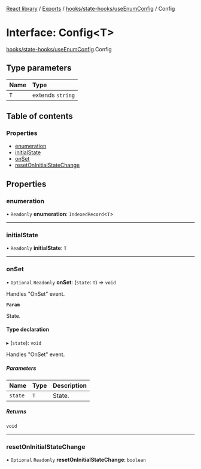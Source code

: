 [React library](../index.md) / [Exports](../modules.md) / [hooks/state-hooks/useEnumConfig](../modules/hooks_state_hooks_useEnumConfig.md) / Config

# Interface: Config\<T\>

[hooks/state-hooks/useEnumConfig](../modules/hooks_state_hooks_useEnumConfig.md).Config

## Type parameters

| Name | Type |
| :------ | :------ |
| `T` | extends `string` |

## Table of contents

### Properties

- [enumeration](hooks_state_hooks_useEnumConfig.Config.md#enumeration)
- [initialState](hooks_state_hooks_useEnumConfig.Config.md#initialstate)
- [onSet](hooks_state_hooks_useEnumConfig.Config.md#onset)
- [resetOnInitialStateChange](hooks_state_hooks_useEnumConfig.Config.md#resetoninitialstatechange)

## Properties

### enumeration

• `Readonly` **enumeration**: `IndexedRecord`\<`T`\>

___

### initialState

• `Readonly` **initialState**: `T`

___

### onSet

• `Optional` `Readonly` **onSet**: (`state`: `T`) => `void`

Handles "OnSet" event.

**`Param`**

State.

#### Type declaration

▸ (`state`): `void`

Handles "OnSet" event.

##### Parameters

| Name | Type | Description |
| :------ | :------ | :------ |
| `state` | `T` | State. |

##### Returns

`void`

___

### resetOnInitialStateChange

• `Optional` `Readonly` **resetOnInitialStateChange**: `boolean`
